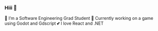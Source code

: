 ### Hiii 👋
🌱 I’m a Software Engineering Grad Student 
🔭 Currently working on a game using Godot and Gdscript
💕 I love React and .NET
<!--
**LorenzoMichelotti/LorenzoMichelotti** is a ✨ _special_ ✨ repository because its `README.md` (this file) appears on your GitHub profile.

Here are some ideas to get you started:

- 🔭 I’m currently working on ...
- 🌱 I’m currently learning ...
- 👯 I’m looking to collaborate on ...
- 🤔 I’m looking for help with ...
- 💬 Ask me about ...
- 📫 How to reach me: ...
- 😄 Pronouns: ...
- ⚡ Fun fact: ...
-->
